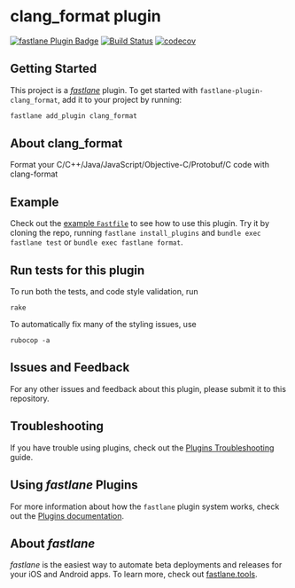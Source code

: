 # clang_format plugin

[![fastlane Plugin Badge](https://rawcdn.githack.com/fastlane/fastlane/master/fastlane/assets/plugin-badge.svg)](https://rubygems.org/gems/fastlane-plugin-clang-format)
[![Build Status](https://travis-ci.org/meniga/fastlane-plugin-clang-format.svg?branch=master)](https://github.com/meniga/fastlane-plugin-clang-format)
[![codecov](https://codecov.io/gh/meniga/fastlane-plugin-clang-format/branch/master/graph/badge.svg)](https://codecov.io/gh/meniga/fastlane-plugin-clang-format)

## Getting Started

This project is a [_fastlane_](https://github.com/fastlane/fastlane) plugin. To get started with `fastlane-plugin-clang_format`, add it to your project by running:

```bash
fastlane add_plugin clang_format
```

## About clang_format

Format your C/C++/Java/JavaScript/Objective-C/Protobuf/C code with clang-format

## Example

Check out the [example `Fastfile`](fastlane/Fastfile) to see how to use this plugin. Try it by cloning the repo, running `fastlane install_plugins` and `bundle exec fastlane test` or `bundle exec fastlane format`.

## Run tests for this plugin

To run both the tests, and code style validation, run

```
rake
```

To automatically fix many of the styling issues, use
```
rubocop -a
```

## Issues and Feedback

For any other issues and feedback about this plugin, please submit it to this repository.

## Troubleshooting

If you have trouble using plugins, check out the [Plugins Troubleshooting](https://docs.fastlane.tools/plugins/plugins-troubleshooting/) guide.

## Using _fastlane_ Plugins

For more information about how the `fastlane` plugin system works, check out the [Plugins documentation](https://docs.fastlane.tools/plugins/create-plugin/).

## About _fastlane_

_fastlane_ is the easiest way to automate beta deployments and releases for your iOS and Android apps. To learn more, check out [fastlane.tools](https://fastlane.tools).
